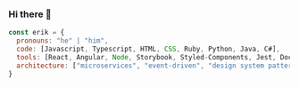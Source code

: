 ### Hi there 👋
```javascript
const erik = {
  pronouns: "he" | "him",
  code: [Javascript, Typescript, HTML, CSS, Ruby, Python, Java, C#],
  tools: [React, Angular, Node, Storybook, Styled-Components, Jest, Docker],
  architecture: ["microservices", "event-driven", "design system pattern"],
}
```

<!--
**erikmr/erikmr** is a ✨ _special_ ✨ repository because its `README.md` (this file) appears on your GitHub profile.

Here are some ideas to get you started:

- 🔭 I’m currently working on ...
- 🌱 I’m currently learning ...
- 👯 I’m looking to collaborate on ...
- 🤔 I’m looking for help with ...
- 💬 Ask me about ...
- 📫 How to reach me: ...
- 😄 Pronouns: ...
- ⚡ Fun fact: ...
-->

